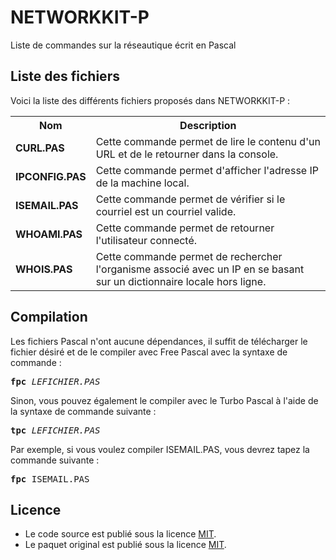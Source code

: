 # NETWORKKIT-P
Liste de commandes sur la réseautique écrit en Pascal

<h2>Liste des fichiers</h2>

Voici la liste des différents fichiers proposés dans NETWORKKIT-P :

<table>
	<tr>
		<th>Nom</th>
		<th>Description</th>	
	</tr>
	<tr>
		<td><b>CURL.PAS</b></td>
		<td>Cette commande permet de lire le contenu d'un URL et de le retourner dans la console.</td>
	</tr>	
	<tr>
		<td><b>IPCONFIG.PAS</b></td>
		<td>Cette commande permet d'afficher l'adresse IP de la machine local.</td>
	</tr>	
	<tr>
		<td><b>ISEMAIL.PAS</b></td>
		<td>Cette commande permet de vérifier si le courriel est un courriel valide.</td>
	</tr>
	<tr>
		<td><b>WHOAMI.PAS</b></td>
		<td>Cette commande permet de retourner l'utilisateur connecté.</td>
	</tr>
	<tr>
		<td><b>WHOIS.PAS</b></td>
		<td>Cette commande permet de rechercher l'organisme associé avec un IP en se basant sur un dictionnaire locale hors ligne.</td>
	</tr>	
</table>

<h2>Compilation</h2>
	
Les fichiers Pascal n'ont aucune dépendances, il suffit de télécharger le fichier désiré et de le compiler avec Free Pascal avec la syntaxe de commande  :

<pre><b>fpc</b> <i>LEFICHIER.PAS</i></pre>
	
Sinon, vous pouvez également le compiler avec le Turbo Pascal à l'aide de la syntaxe de commande suivante :	

<pre><b>tpc</b> <i>LEFICHIER.PAS</i></pre>
	
Par exemple, si vous voulez compiler ISEMAIL.PAS, vous devrez tapez la commande suivante :

<pre><b>fpc</b> ISEMAIL.PAS</pre>

<h2>Licence</h2>
<ul>
 <li>Le code source est publié sous la licence <a href="https://github.com/gladir/NETWORKKIT-P/blob/main/LICENSE">MIT</a>.</li>
 <li>Le paquet original est publié sous la licence <a href="https://github.com/gladir/NETWORKKIT-P/blob/main/LICENSE">MIT</a>.</li>
</ul>

